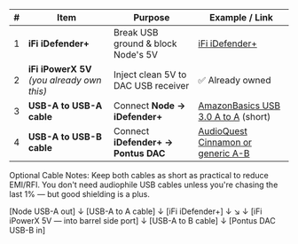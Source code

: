 
| # | Item                                        | Purpose                             | Example / Link                                                              |
| - | ------------------------------------------- | ----------------------------------- | --------------------------------------------------------------------------- |
| 1 | **iFi iDefender+**                          | Break USB ground & block Node's 5V  | [iFi iDefender+](https://ifi-audio.com/products/idefender-plus/)            |
| 2 | **iFi iPowerX 5V** *(you already own this)* | Inject clean 5V to DAC USB receiver | ✅ Already owned                                                             |
| 3 | **USB-A to USB-A cable**                    | Connect **Node → iDefender+**       | [AmazonBasics USB 3.0 A to A](https://www.amazon.com/dp/B00NH11H38) (short) |
| 4 | **USB-A to USB-B cable**                    | Connect **iDefender+ → Pontus DAC** | [AudioQuest Cinnamon or generic A-B](https://www.amazon.com/dp/B0000UZMZK)  |

Optional Cable Notes:
Keep both cables as short as practical to reduce EMI/RFI.
You don't need audiophile USB cables unless you're chasing the last 1% — but good shielding is a plus.

[Node USB-A out]
    ↓
[USB-A to A cable]
    ↓
[iFi iDefender+]
    ↓         ↘
    ↓          [iFi iPowerX 5V — into barrel side port]
    ↓
[USB-A to B cable]
    ↓
[Pontus DAC USB-B in]
